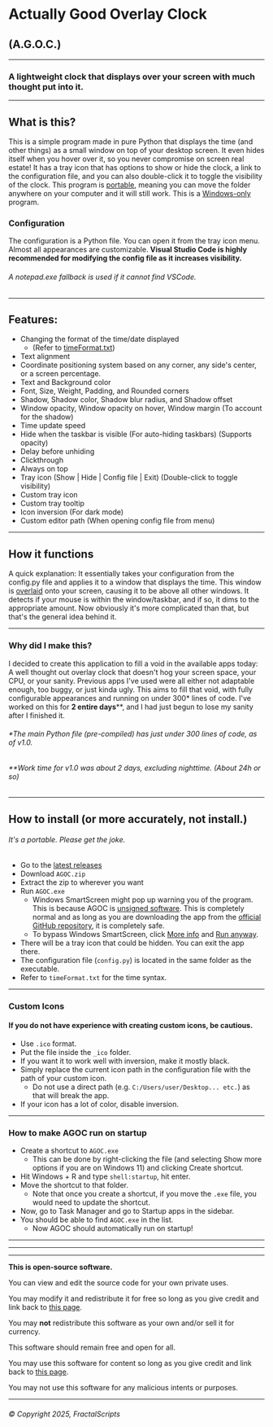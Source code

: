 # Actually Good Overlay Clock
## (A.G.O.C.)
---
### A lightweight clock that displays over your screen with much thought put into it.
---
## What is this?
This is a simple program made in pure Python that displays the time (and other things) as a small window on top of your desktop screen.
It even hides itself when you hover over it, so you never compromise on screen real estate!
It has a tray icon that has options to show or hide the clock, a link to the configuration file, and you can also double-click it to toggle the visibility of the clock.
This program is <ins>portable</ins>, meaning you can move the folder anywhere on your computer and it will still work.
This is a <ins>Windows-only</ins> program.

### Configuration
The configuration is a Python file. You can open it from the tray icon menu.
Almost all appearances are customizable.
**Visual Studio Code is highly recommended for modifying the config file as it increases visibility.**
###### A notepad.exe fallback is used if it cannot find VSCode.

---
## Features:
- Changing the format of the time/date displayed
  - (Refer to [timeFormat.txt](https://github.com/FractalScripts/actually-good-overlay-clock/blob/main/timeFormat.txt))
- Text alignment
- Coordinate positioning system based on any corner, any side's center, or a screen percentage.
- Text and Background color
- Font, Size, Weight, Padding, and Rounded corners
- Shadow, Shadow color, Shadow blur radius, and Shadow offset
- Window opacity, Window opacity on hover, Window margin (To account for the shadow)
- Time update speed
- Hide when the taskbar is visible (For auto-hiding taskbars) (Supports opacity)
- Delay before unhiding
- Clickthrough
- Always on top
- Tray icon (Show | Hide | Config file | Exit) (Double-click to toggle visibility)
- Custom tray icon
- Custom tray tooltip
- Icon inversion (For dark mode)
- Custom editor path (When opening config file from menu)

---
## How it functions
A quick explanation:
  It essentially takes your configuration from the config.py file and applies it to a window that displays the time.
  This window is <ins>overlaid</ins> onto your screen, causing it to be above all other windows.
  It detects if your mouse is within the window/taskbar, and if so, it dims to the appropriate amount.
Now obviously it's more complicated than that, but that's the general idea behind it.

---
### Why did I make this?
I decided to create this application to fill a void in the available apps today: A well thought out overlay clock that doesn't hog your screen space, your CPU, or your sanity.
Previous apps I've used were all either not adaptable enough, too buggy, or just kinda ugly.
This aims to fill that void, with fully configurable appearances and running on under 300\* lines of code.
I've worked on this for **2 entire days**\*\*, and I had just begun to lose my sanity after I finished it.
###### \*The main Python file (pre-compiled) has just under 300 lines of code, as of v1.0.
###### \*\*Work time for v1.0 was about 2 days, excluding nighttime. (About 24h or so)

---
## How to install (or more accurately, not install.)
###### It's a portable. Please get the joke.

- Go to the [latest releases](https://github.com/FractalScripts/actually-good-overlay-clock/releases)
- Download `AGOC.zip`
- Extract the zip to wherever you want
- Run `AGOC.exe`
  - Windows SmartScreen might pop up warning you of the program. This is because AGOC is <ins>unsigned software</ins>. This is completely normal and as long as you are downloading the app from the [official GitHub repository](https://github.com/FractalScripts/actually-good-overlay-clock), it is completely safe.
  - To bypass Windows SmartScreen, click <ins>More info</ins> and <ins>Run anyway</ins>.
- There will be a tray icon that could be hidden. You can exit the app there.
- The configuration file (`config.py`) is located in the same folder as the executable.
- Refer to `timeFormat.txt` for the time syntax.

---
### Custom Icons
#### If you do not have experience with creating custom icons, be cautious.
- Use `.ico` format.
- Put the file inside the `_ico` folder.
- If you want it to work well with inversion, make it mostly black.
- Simply replace the current icon path in the configuration file with the path of your custom icon.
  - Do not use a direct path (e.g. `C:/Users/user/Desktop... etc.`) as that will break the app.
- If your icon has a lot of color, disable inversion.

---
### How to make AGOC run on startup
- Create a shortcut to `AGOC.exe`
  - This can be done by right-clicking the file (and selecting Show more options if you are on Windows 11) and clicking Create shortcut.
- Hit Windows + R and type `shell:startup`, hit enter.
- Move the shortcut to that folder.
  - Note that once you create a shortcut, if you move the `.exe` file, you would need to update the shortcut.
- Now, go to Task Manager and go to Startup apps in the sidebar.
- You should be able to find `AGOC.exe` in the list.
  - Now AGOC should automatically run on startup!

---
---
---
**This is open-source software.**

You can view and edit the source code for your own private uses.

You may modify it and redistribute it for free so long as you give credit and link back to [this page](https://github.com/FractalScripts/actually-good-overlay-clock).

You may **not** redistribute this software as your own and/or sell it for currency.

This software should remain free and open for all.

You may use this software for content so long as you give credit and link back to [this page](https://github.com/FractalScripts/actually-good-overlay-clock).

You may not use this software for any malicious intents or purposes.

---
###### © Copyright 2025, FractalScripts
